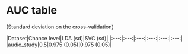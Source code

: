 # AUC table

(Standard deviation on the cross-validation)

|Dataset|Chance level|LDA (sd)|SVC (sd)|
|:---:|:---:|:---:|:---:|:---:|:---:|
|audio_study|0.5|0.975 (0.05)|0.975 (0.05)|
